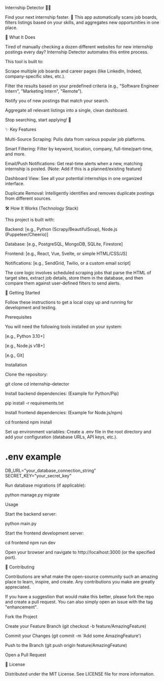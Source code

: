 Internship Detector 🕵️‍♂️

Find your next internship faster. 🚀 This app automatically scans job boards, filters listings based on your skills, and aggregates new opportunities in one place.

🌟 What It Does

Tired of manually checking a dozen different websites for new internship postings every day? Internship Detector automates this entire process.

This tool is built to:

Scrape multiple job boards and career pages (like LinkedIn, Indeed, company-specific sites, etc.).

Filter the results based on your predefined criteria (e.g., "Software Engineer Intern", "Marketing Intern", "Remote").

Notify you of new postings that match your search.

Aggregate all relevant listings into a single, clean dashboard.

Stop searching, start applying! 💼

✨ Key Features

Multi-Source Scraping: Pulls data from various popular job platforms.

Smart Filtering: Filter by keyword, location, company, full-time/part-time, and more.

Email/Push Notifications: Get real-time alerts when a new, matching internship is posted. (Note: Add if this is a planned/existing feature)

Dashboard View: See all your potential internships in one organized interface.

Duplicate Removal: Intelligently identifies and removes duplicate postings from different sources.

🛠️ How It Works (Technology Stack)

This project is built with:

Backend: [e.g., Python (Scrapy/BeautifulSoup), Node.js (Puppeteer/Cheerio)]

Database: [e.g., PostgreSQL, MongoDB, SQLite, Firestore]

Frontend: [e.g., React, Vue, Svelte, or simple HTML/CSS/JS]

Notifications: [e.g., SendGrid, Twilio, or a custom email script]

The core logic involves scheduled scraping jobs that parse the HTML of target sites, extract job details, store them in the database, and then compare them against user-defined filters to send alerts.

🚀 Getting Started

Follow these instructions to get a local copy up and running for development and testing.

Prerequisites

You will need the following tools installed on your system:

[e.g., Python 3.10+]

[e.g., Node.js v18+]

[e.g., Git]

Installation

Clone the repository:

git clone
cd internship-detector


Install backend dependencies:
(Example for Python/Pip)

pip install -r requirements.txt


Install frontend dependencies:
(Example for Node.js/npm)

cd frontend
npm install


Set up environment variables:
Create a .env file in the root directory and add your configuration (database URLs, API keys, etc.).

# .env example
DB_URL="your_database_connection_string"
SECRET_KEY="your_secret_key"


Run database migrations (if applicable):

python manage.py migrate


Usage

Start the backend server:

python main.py


Start the frontend development server:

cd frontend
npm run dev


Open your browser and navigate to http://localhost:3000 (or the specified port).

🤝 Contributing

Contributions are what make the open-source community such an amazing place to learn, inspire, and create. Any contributions you make are greatly appreciated.

If you have a suggestion that would make this better, please fork the repo and create a pull request. You can also simply open an issue with the tag "enhancement".

Fork the Project

Create your Feature Branch (git checkout -b feature/AmazingFeature)

Commit your Changes (git commit -m 'Add some AmazingFeature')

Push to the Branch (git push origin feature/AmazingFeature)

Open a Pull Request

📜 License

Distributed under the MIT License. See LICENSE file for more information.
